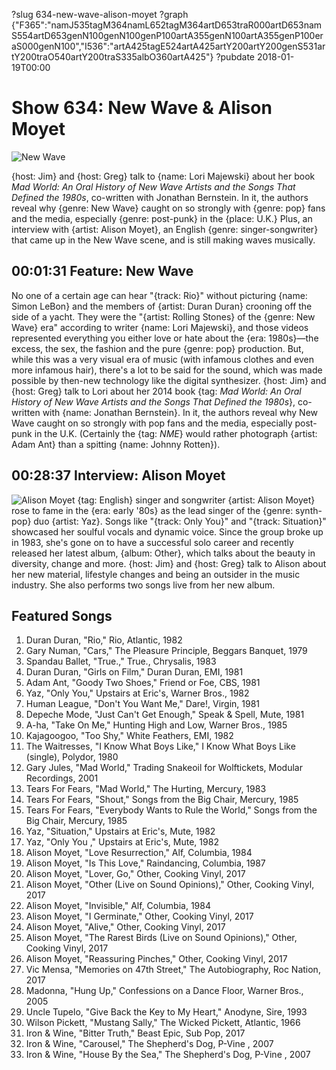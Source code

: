 ?slug 634-new-wave-alison-moyet
?graph {"F365":"namJ535tagM364namL652tagM364artD653traR000artD653namS554artD653genN100genN100genP100artA355genN100artA355genP100eraS000genN100","I536":"artA425tagE524artA425artY200artY200genS531artY200traO540artY200traS335albO360artA425"}
?pubdate 2018-01-19T00:00

# Show 634: New Wave & Alison Moyet

![New Wave](//static.soundopinions.org/images/2018/flock_of.jpg)

{host: Jim} and {host: Greg} talk to {name: Lori Majewski} about her book *Mad World: An Oral History of New Wave Artists and the Songs That Defined the 1980s*, co-written with Jonathan Bernstein. In it, the authors reveal why {genre: New Wave} caught on so strongly with {genre: pop} fans and the media, especially {genre: post-punk} in the {place: U.K.} Plus, an interview with {artist: Alison Moyet}, an English {genre: singer-songwriter} that came up in the New Wave scene, and is still making waves musically.


## 00:01:31 Feature: New Wave
No one of a certain age can hear "{track: Rio}" without picturing {name: Simon LeBon} and the members of {artist: Duran Duran} crooning off the side of a yacht. They were the "{artist: Rolling Stones} of the {genre: New Wave} era" according to writer {name: Lori Majewski}, and those videos represented everything you either love or hate about the {era: 1980s}—the excess, the sex, the fashion and the pure {genre: pop} production. But, while this was a very visual era of music (with infamous clothes and even more infamous hair), there's a lot to be said for the sound, which was made possible by then-new technology like the digital synthesizer. {host: Jim} and {host: Greg} talk to Lori about her 2014 book {tag: *Mad World: An Oral History of New Wave Artists and the Songs That Defined the 1980s*}, co-written with {name: Jonathan Bernstein}. In it, the authors reveal why New Wave caught on so strongly with pop fans and the media, especially post-punk in the U.K. (Certainly the {tag: *NME*} would rather photograph {artist: Adam Ant} than a spitting {name: Johnny Rotten}).


## 00:28:37 Interview: Alison Moyet
![Alison Moyet](//static.soundopinions.org/images/2018/other.jpg)
{tag: English} singer and songwriter {artist: Alison Moyet} rose to fame in the {era: early '80s} as the lead singer of the {genre: synth-pop} duo {artist: Yaz}. Songs like "{track: Only You}" and "{track: Situation}" showcased her soulful vocals and dynamic voice. Since the group broke up in 1983, she's gone on to have a successful solo career and recently released her latest album, {album: Other}, which talks about the beauty in diversity, change and more. {host: Jim} and {host: Greg} talk to Alison about her new material, lifestyle changes and being an outsider in the music industry. She also performs two songs live from her new album.


## Featured Songs
1. Duran Duran, "Rio," Rio, Atlantic, 1982
1. Gary Numan, "Cars," The Pleasure Principle, Beggars Banquet, 1979
1. Spandau Ballet, "True.," True., Chrysalis, 1983
1. Duran Duran, "Girls on Film," Duran Duran, EMI, 1981
1. Adam Ant, "Goody Two Shoes," Friend or Foe, CBS, 1981
1. Yaz, "Only You," Upstairs at Eric's, Warner Bros., 1982
1. Human League, "Don't You Want Me," Dare!, Virgin, 1981
1. Depeche Mode, "Just Can't Get Enough," Speak & Spell, Mute, 1981
1. A-ha, "Take On Me," Hunting High and Low, Warner Bros., 1985
1. Kajagoogoo, "Too Shy," White Feathers, EMI, 1982
1. The Waitresses, "I Know What Boys Like," I Know What Boys Like (single), Polydor, 1980
1. Gary Jules, "Mad World," Trading Snakeoil for Wolftickets, Modular Recordings, 2001
1. Tears For Fears, "Mad World," The Hurting, Mercury, 1983
1. Tears For Fears, "Shout," Songs from the Big Chair, Mercury, 1985
1. Tears For Fears, "Everybody Wants to Rule the World," Songs from the Big Chair, Mercury, 1985
1. Yaz, "Situation," Upstairs at Eric's, Mute, 1982
1. Yaz, "Only You ," Upstairs at Eric's, Mute, 1982
1. Alison Moyet, "Love Resurrection," Alf, Columbia, 1984
1. Alison Moyet, "Is This Love," Raindancing, Columbia, 1987
1. Alison Moyet, "Lover, Go," Other, Cooking Vinyl, 2017
1. Alison Moyet, "Other (Live on Sound Opinions)," Other, Cooking Vinyl, 2017
1. Alison Moyet, "Invisible," Alf, Columbia, 1984
1. Alison Moyet, "I Germinate," Other, Cooking Vinyl, 2017
1. Alison Moyet, "Alive," Other, Cooking Vinyl, 2017
1. Alison Moyet, "The Rarest Birds (Live on Sound Opinions)," Other, Cooking Vinyl, 2017
1. Alison Moyet, "Reassuring Pinches," Other, Cooking Vinyl, 2017
1. Vic Mensa, "Memories on 47th Street," The Autobiography, Roc Nation, 2017
1. Madonna, "Hung Up," Confessions on a Dance Floor, Warner Bros., 2005
1. Uncle Tupelo, "Give Back the Key to My Heart," Anodyne, Sire, 1993
1. Wilson Pickett, "Mustang Sally," The Wicked Pickett, Atlantic, 1966
1. Iron & Wine, "Bitter Truth," Beast Epic, Sub Pop, 2017
1. Iron & Wine, "Carousel," The Shepherd's Dog, P-Vine , 2007
1. Iron & Wine, "House By the Sea," The Shepherd's Dog, P-Vine , 2007

